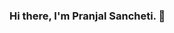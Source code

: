 ### Hi there, I'm Pranjal Sancheti. 👋
<!--
**Pranjal-Sancheti/Pranjal-Sancheti** is a ✨ _special_ ✨ repository because its `README.md` (this file) appears on your GitHub profile.

## I'm a Computer Science Student. I am here to learn more interesting things and contribute as much as I can. 

<br />

- 🌱 I’m currently learning everything 🤣
- 😄 Pronouns: She/her
- 💬 Ask me about: Anything, I'll try to help as much as possible
- 📫 How to reach me: pranjalsancheti27@gmail.com
- ⚡ Fun fact: I love to read novels and mangas

<br />
<br />

### Connect with me:

[<img align="left" alt="Pranjal Sancheti | LinkedIn" width="22px" src="https://cdn.jsdelivr.net/npm/simple-icons@v3/icons/linkedin.svg" />][linkedin]
[<img align="left" alt="Pranjal Sancheti | Instagram" width="22px" src="https://cdn.jsdelivr.net/npm/simple-icons@v3/icons/instagram.svg" />][instagram]

<br />
<br />

### Languages:

[<img align="left" alt="HTML5" width="26px" src="https://raw.githubusercontent.com/github/explore/80688e429a7d4ef2fca1e82350fe8e3517d3494d/topics/html/html.png" />]
[<img align="left" alt="CSS3" width="26px" src="https://raw.githubusercontent.com/github/explore/80688e429a7d4ef2fca1e82350fe8e3517d3494d/topics/css/css.png" />]
[<img align="left" alt="JavaScript" width="26px" src="https://raw.githubusercontent.com/github/explore/80688e429a7d4ef2fca1e82350fe8e3517d3494d/topics/javascript/javascript.png" />]
[<img align="left" alt="Java" width="26px" src="https://raw.githubusercontent.com/github/explore/80688e429a7d4ef2fca1e82350fe8e3517d3494d/topics/java/java.png" />]
[<img align="left" alt="Python" width="26px" src="https://raw.githubusercontent.com/github/explore/80688e429a7d4ef2fca1e82350fe8e3517d3494d/topics/python/python.png" />]
[<img align="left" alt="Kotiln" width="26px" src="https://raw.githubusercontent.com/github/explore/80688e429a7d4ef2fca1e82350fe8e3517d3494d/topics/kotlin/kotlin.png" />]
[<img align="left" alt="MySql" width="26px" src="https://raw.githubusercontent.com/github/explore/78df643247d429f6cc873026c0622819ad797942/topics/mysql/mysql.png" />]

<br />
<br />

[instagram]: https://www.instagram.com/_.glow_getter_/
[linkedin]: https://linkedin.com/in/pranjalsancheti